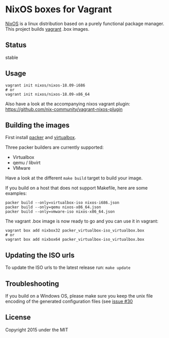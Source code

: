 NixOS boxes for Vagrant
=======================

[NixOS](http://nixos.org) is a linux distribution based on a purely functional
package manager. This project builds [vagrant](http://vagrantup.com) .box
images.

Status
------

stable

Usage
-----

```
vagrant init nixos/nixos-18.09-i686
# or
vagrant init nixos/nixos-18.09-x86_64
```

Also have a look at the accompanying nixos vagrant plugin:
https://github.com/nix-community/vagrant-nixos-plugin

Building the images
-------------------

First install [packer](http://packer.io) and
[virtualbox](https://www.virtualbox.org/).

Three packer builders are currently supported:
- Virtualbox
- qemu / libvirt
- VMware

Have a look at the different `make build` target to build your image.

If you build on a host that does not support Makefile, here are some examples:
```
packer build --only=virtualbox-iso nixos-i686.json
packer build --only=qemu nixos-x86_64.json
packer build --only=vmware-iso nixos-x86_64.json
```

The vagrant .box image is now ready to go and you can use it in vagrant:

```
vagrant box add nixbox32 packer_virtualbox-iso_virtualbox.box
# or
vagrant box add nixbox64 packer_virtualbox-iso_virtualbox.box
```

Updating the ISO urls
---------------------

To update the ISO urls to the latest release run: `make update`

Troubleshooting
-----------------

If you build on a Windows OS, please make sure you keep the unix file encoding of the generated configuration files
(see [issue \#30](https://github.com/nix-community/nixbox/issues/30)

License
-------

Copyright 2015 under the MIT
